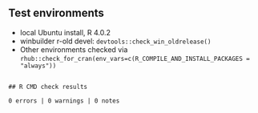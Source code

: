 ## Test environments
* local Ubuntu install, R 4.0.2
* winbuilder r-old devel: `devtools::check_win_oldrelease()`
* Other environments checked via `rhub::check_for_cran(env_vars=c(R_COMPILE_AND_INSTALL_PACKAGES = "always"))`
```

## R CMD check results

0 errors | 0 warnings | 0 notes
